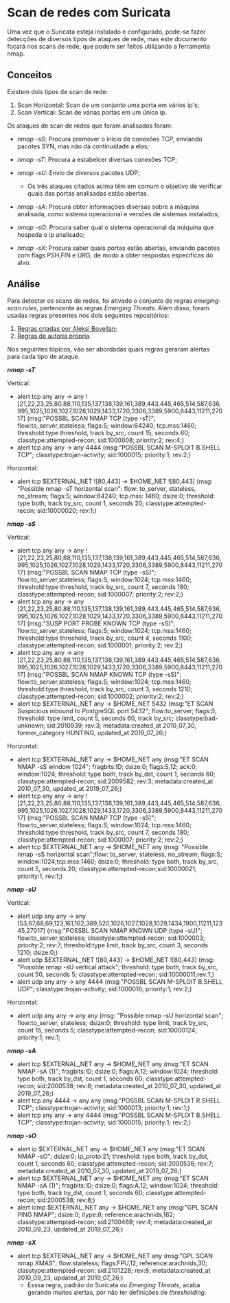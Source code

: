 # Scan de redes com Suricata 

Uma vez que o Suricata esteja instalado e configurado, pode-se fazer detecções de diversos tipos de ataques de rede, mas este documento focará nos scans de rede, que podem ser feitos utilizando a ferramenta nmap.

## Conceitos

Existem dois tipos de scan de rede:

1. Scan Horizontal: Scan de um conjunto uma porta em vários ip's;
2. Scan Vertical: Scan de várias portas em um único ip.

Os ataques de scan de redes que foram analisados foram:

- *nmap -sS*: Procura promover o início de conexões TCP, enviando pacotes SYN, mas não dá continuidade a elas;
- *nmap -sT*: Procura a estabelcer diversas conexões TCP;
- *nmap -sU*: Envio de diversos pacotes UDP;

    - Os três ataques citados acima têm em comum o objetivo de verificar quais das portas analisadas estão abertas.

- *nmap -sA*: Procura obter informações diversas sobre a máquina analisada, como sistema operacional e versões de sistemas instalados;
- *nmap -sO*: Procura saber qual o sistema operacional da máquina que hospeda o ip analisado;
- *nmap -sX*: Procura saber quais portas estão abertas, enviando pacotes com flags PSH,FIN e URG, de modo a obter respostas específicas do alvo.

## Análise

Para detectar os scans de redes, foi ativado o conjunto de regras *emeging-scan.rules*, pertencente às regras *Emerging Threats*. Além disso, foram usadas regras presentes nos dois seguintes repositórios: 

1. [Regras criadas por Aleksi Bovellan](https://github.com/aleksibovellan/opnsense-suricata-nmaps/blob/main/local.rules);
2. [Regras de autoria própria](https://github.com/mayara-santos01/local.rules/blob/main/local.rules).

Nos seguintes tópicos, vão ser abordadas quais regras geraram alertas para cada tipo de ataque.

***nmap -sT***

Vertical:

- alert tcp any any -> any ![21,22,23,25,80,88,110,135,137,138,139,161,389,443,445,465,514,587,636,995,1025,1026,1027,1028,1029,1433,1720,3306,3389,5900,8443,11211,27017] (msg:"POSSBL SCAN NMAP TCP (type -sT)"; flow:to_server,stateless; flags:S; window:64240; tcp.mss:1460; threshold:type threshold, track by_src, count 15, seconds 60; classtype:attempted-recon; sid:1000008; priority:2; rev:4;)
- alert tcp any any -> any 4444 (msg:"POSSBL SCAN M-SPLOIT B.SHELL TCP"; classtype:trojan-activity; sid:1000015; priority:1; rev:2;)

Horizontal:

- alert tcp $EXTERNAL_NET ![80,443] -> $HOME_NET ![80,443] (msg: "Possible nmap -sT horizontal scan"; flow: to_server, stateless, no_stream; flags:S; window:64240; tcp.mss: 1460; dsize:0; threshold: type both, track by_src, count 1, seconds 20; classtype:attempted-recon; sid:10000020; rev:1;)

***nmap -sS***

Vertical:

- alert tcp any any -> any ![21,22,23,25,80,88,110,135,137,138,139,161,389,443,445,465,514,587,636,995,1025,1026,1027,1028,1029,1433,1720,3306,3389,5900,8443,11211,27017] (msg:"POSSBL SCAN NMAP TCP (type -sS)"; flow:to_server,stateless; flags:S; window:1024; tcp.mss:1460; threshold:type threshold, track by_src, count 7, seconds 180; classtype:attempted-recon; sid:1000007; priority:2; rev:2;)
- alert tcp any any -> any [21,22,23,25,80,88,110,135,137,138,139,161,389,443,445,465,514,587,636,995,1025,1026,1027,1028,1029,1433,1720,3306,3389,5900,8443,11211,27017] (msg:"SUSP PORT PROBE KNOWN TCP (type -sS)"; flow:to_server,stateless; flags:S; window:1024; tcp.mss:1460; threshold:type threshold, track by_src, count 4, seconds 1100; classtype:attempted-recon; sid:1000001; priority:2; rev:2;)
- alert tcp any any -> any [21,22,23,25,80,88,110,135,137,138,139,161,389,443,445,465,514,587,636,995,1025,1026,1027,1028,1029,1433,1720,3306,3389,5900,8443,11211,27017] (msg:"POSSBL SCAN NMAP KNOWN TCP (type -sS)"; flow:to_server,stateless; flags:S; window:1024; tcp.mss:1460; threshold:type threshold, track by_src, count 3, seconds 1210; classtype:attempted-recon; sid:1000002; priority:2; rev:2;)
- alert tcp $EXTERNAL_NET any -> $HOME_NET 5432 (msg:"ET SCAN Suspicious inbound to PostgreSQL port 5432"; flow:to_server; flags:S; threshold: type limit, count 5, seconds 60, track by_src; classtype:bad-unknown; sid:2010939; rev:3; metadata:created_at 2010_07_30, former_category HUNTING, updated_at 2019_07_26;)

Horizontal:

- alert tcp $EXTERNAL_NET any -> $HOME_NET any (msg:"ET SCAN NMAP -sS window 1024"; fragbits:!D; dsize:0; flags:S,12; ack:0; window:1024; threshold: type both, track by_dst, count 1, seconds 60; classtype:attempted-recon; sid:2009582; rev:3; metadata:created_at 2010_07_30, updated_at 2019_07_26;)
- alert tcp any any -> any ![21,22,23,25,80,88,110,135,137,138,139,161,389,443,445,465,514,587,636,995,1025,1026,1027,1028,1029,1433,1720,3306,3389,5900,8443,11211,27017] (msg:"POSSBL SCAN NMAP TCP (type -sS)"; flow:to_server,stateless; flags:S; window:1024; tcp.mss:1460; threshold:type threshold, track by_src, count 7, seconds 180; classtype:attempted-recon; sid:1000007; priority:2; rev:2;)
- alert tcp $EXTERNAL_NET any -> $HOME_NET any (msg: "Possible nmap -sS horizontal scan";flow: to_server, stateless, no_stream; flags:S; window:1024;tcp.mss:1460; dsize:0; threshold: type both, track by_src, count 5, seconds 20; classtype:attempted-recon;sid:10000021; priority:1; rev:1;)


***nmap -sU***

Vertical:

- alert udp any any -> any [53,67,68,69,123,161,162,389,520,1026,1027,1028,1029,1434,1900,11211,12345,27017] (msg:"POSSBL SCAN NMAP KNOWN UDP (type -sU)"; flow:to_server,stateless; classtype:attempted-recon; sid:1000003; priority:2; rev:7; threshold:type limit, track by_src, count 3, seconds 1210; dsize:0;)
- alert udp $EXTERNAL_NET ![80,443] -> $HOME_NET ![80,443] (msg: "Possible nmap -sU vertical attack"; threshold: type both, track by_src, count 50, seconds 5; classtype:attempted-recon; sid:10000011;rev:1;)
- alert udp any any -> any 4444 (msg:"POSSBL SCAN M-SPLOIT B.SHELL UDP"; classtype:trojan-activity; sid:1000016; priority:1; rev:2;)

Horizontal:

- alert udp any any -> any any (msg: "Possible nmap -sU horizontal scan"; flow:to_server, stateless; dsize:0; threshold: type limit, track by_src, count 15, seconds 5; classtype:attempted-recon; sid:10000124; priority:1; rev:1;

***nmap -sA***

- alert tcp $EXTERNAL_NET any -> $HOME_NET any (msg:"ET SCAN NMAP -sA (1)"; fragbits:!D; dsize:0; flags:A,12; window:1024; threshold: type both, track by_dst, count 1, seconds 60; classtype:attempted-recon; sid:2000538; rev:8; metadata:created_at 2010_07_30, updated_at 2019_07_26;)
- alert tcp any 4444 -> any any (msg:"POSSBL SCAN M-SPLOIT R.SHELL TCP"; classtype:trojan-activity; sid:1000013; priority:1; rev:1;)
- alert tcp any any -> any 4444 (msg:"POSSBL SCAN M-SPLOIT B.SHELL TCP"; classtype:trojan-activity; sid:1000015; priority:1; rev:2;)

***nmap -sO***

- alert ip $EXTERNAL_NET any -> $HOME_NET any (msg:"ET SCAN NMAP -sO"; dsize:0; ip_proto:21; threshold: type both, track by_dst, count 1, seconds 60; classtype:attempted-recon; sid:2000536; rev:7; metadata:created_at 2010_07_30, updated_at 2019_07_26;)
- alert tcp $EXTERNAL_NET any -> $HOME_NET any (msg:"ET SCAN NMAP -sA (1)"; fragbits:!D; dsize:0; flags:A,12; window:1024; threshold: type both, track by_dst, count 1, seconds 60; classtype:attempted-recon; sid:2000538; rev:8;)
- alert icmp $EXTERNAL_NET any -> $HOME_NET any (msg:"GPL SCAN PING NMAP"; dsize:0; itype:8; reference:arachnids,162; classtype:attempted-recon; sid:2100469; rev:4; metadata:created_at 2010_09_23, updated_at 2019_07_26;)

***nmap -sX***

- alert tcp $EXTERNAL_NET any -> $HOME_NET any (msg:"GPL SCAN nmap XMAS"; flow:stateless; flags:FPU,12; reference:arachnids,30; classtype:attempted-recon; sid:2101228; rev:8; metadata:created_at 2010_09_23, updated_at 2019_07_26;)
  - Esssa regra, padrão do Suricata ou *Emerging Threats*, acaba gerando muitos alertas, por não ter definições de *thresholding*.


